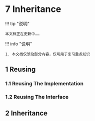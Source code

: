 # 7 Inheritance

!!! tip "说明"

    本文档正在更新中……

!!! info "说明"

    1. 本文档仅涉及部分内容，仅可用于复习重点知识

## 1 Reusing

### 1.1 Reusing The Implementation

### 1.2 Reusing The Interface

## 2 Inheritance

